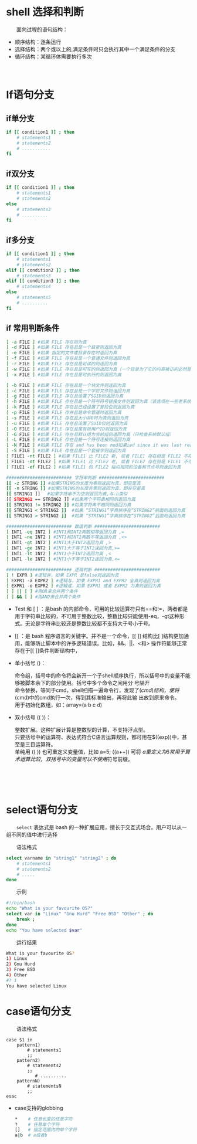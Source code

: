 # shell 选择和判断

　　面向过程的语句结构：

* 顺序结构：逐条运行
* 选择结构：两个或以上的,满足条件时只会执行其中一个满足条件的分支
* 循环结构：某循环体需要执行多次

　　‍

# If语句分支

## if单分支

```bash
if [[ condition1 ]] ; then
    # statements1
    # statements2
    # ...........
fi
```

## if双分支

```bash
if [[ condition1 ]] ; then
    # statements1
    # statements2
else 
    # statements3
	# ..........
fi
```

## if多分支

```bash
if [[ condition1 ]] ; then
    # statements1
    # statements2
elif [[ condition2 ]] ; then
    # statements3
elif [[ condition3 ]] ; then
    # statements4
else 
    # statements5
	# ..........
fi
```

## if 常用判断条件

```bash
[ -a FILE ] #如果 FILE 存在则为真
[ -d FILE ] #如果 FILE 存在且是一个目录则返回为真
[ -e FILE ] #如果 指定的文件或目录存在时返回为真
[ -f FILE ] #如果 FILE 存在且是一个普通文件则返回为真
[ -r FILE ] #如果 FILE 存在且是可读的则返回为真
[ -w FILE ] #如果 FILE 存在且是可写的则返回为真（一个目录为了它的内容被访问必然是可执行的）
[ -x FILE ] #如果 FILE 存在且是可执行的则返回为真

[ -b FILE ] #如果 FILE 存在且是一个块文件则返回为真
[ -c FILE ] #如果 FILE 存在且是一个字符文件则返回为真
[ -g FILE ] #如果 FILE 存在且设置了SGID则返回为真
[ -h FILE ] #如果 FILE 存在且是一个符号符号链接文件则返回为真（该选项在一些老系统上无效）
[ -k FILE ] #如果 FILE 存在且已经设置了冒险位则返回为真
[ -p FILE ] #如果 FILE 存并且是命令管道时返回为真
[ -s FILE ] #如果 FILE 存在且大小非0时为真则返回为真
[ -u FILE ] #如果 FILE 存在且设置了SUID位时返回为真
[ -O FILE ] #如果 FILE 存在且属有效用户ID则返回为真
[ -G FILE ] #如果 FILE 存在且默认组为当前组则返回为真（只检查系统默认组）
[ -L FILE ] #如果 FILE 存在且是一个符号连接则返回为真
[ -N FILE ] #如果 FILE 存在 and has been mod如果ied since it was last read则返回为真
[ -S FILE ] #如果 FILE 存在且是一个套接字则返回为真
[ FILE1 -nt FILE2 ] #如果 FILE1 比 FILE2 新, 或者 FILE1 存在但是 FILE2 不存在则返回为真
[ FILE1 -ot FILE2 ] #如果 FILE1 比 FILE2 老, 或者 FILE2 存在但是 FILE1 不存在则返回为真
[ FILE1 -ef FILE2 ] #如果 FILE1 和 FILE2 指向相同的设备和节点号则返回为真

######################### 字符串判断 #########################
[[ -z STRING ]] #如果STRING的长度为零则返回为真，即空是真
[[ -n STRING ]] #如果STRING的长度非零则返回为真，即非空是真
[[ STRING1 ]]　 #如果字符串不为空则返回为真,与-n类似
[[ STRING1 == STRING2 ]] #如果两个字符串相同则返回为真
[[ STRING1 != STRING2 ]] #如果字符串不相同则返回为真
[[ STRING1 < STRING2 ]]  #如果 “STRING1”字典排序在“STRING2”前面则返回为真
[[ STRING1 > STRING2 ]]  #如果 “STRING1”字典排序在“STRING2”后面则返回为真

######################### 数值判断 #########################
[ INT1 -eq INT2 ] #INT1和INT2两数相等返回为真 ,=
[ INT1 -ne INT2 ] #INT1和INT2两数不等返回为真 ,<>
[ INT1 -gt INT2 ] #INT1大于INT2返回为真 ,>
[ INT1 -ge INT2 ] #INT1大于等于INT2返回为真,>=
[ INT1 -lt INT2 ] #INT1小于INT2返回为真 ,<
[ INT1 -le INT2 ] #INT1小于等于INT2返回为真,<=

######################### 逻辑判断 #########################
[ ! EXPR ] #逻辑非，如果 EXPR 是false则返回为真
[ EXPR1 -a EXPR2 ] #逻辑与，如果 EXPR1 and EXPR2 全真则返回为真
[ EXPR1 -o EXPR2 ] #逻辑或，如果 EXPR1 或者 EXPR2 为真则返回为真
[ ] || [ ] #用OR来合并两个条件
[ ] && [ ] #用AND来合并两个条件

```

* Test 和 [ ] ：是bash 的内部命令，可用的比较运算符只有==和!=，两者都是用于字符串比较的，不可用于整数比较，整数比较只能使用-eq，-gt这种形式。无论是字符串比较还是整数比较都不支持大于号小于号。

* [[ ：是 bash 程序语言的关键字。并不是一个命令，[[ ]] 结构比[ ]结构更加通用，能够防止脚本中的许多逻辑错误。比如，&&、||、<和> 操作符能够正常存在于[[ ]]条件判断结构中，

* 单小括号 ()：

  命令组，括号中的命令将会新开一个子shell顺序执行，所以括号中的变量不能够被脚本余下的部分使用。括号中多个命令之间用分    号隔开  
  命令替换，等同于cmd，shell扫描一遍命令行，发现了$(cmd)结构，便将$(cmd)中的cmd执行一次，得到其标准输出，再将此输  出放到原来命令。  
  用于初始化数组，如：array=(a b c d)

* 双小括号 (( ))：

  整数扩展。这种扩展计算是整数型的计算，不支持浮点型。  
  只要括号中的运算符、表达式符合C语言运算规则，都可用在$((exp))中，甚至是三目运算符。  
  单纯用 (( )) 也可重定义变量值，比如 a=5; ((a++)) 可将 $a 重定义为6  
  常用于算术运算比较，双括号中的变量可以不使用$符号前缀。

　　‍

　　‍

# select语句分支

　　​`select`​ 表达式是 bash 的一种扩展应用，擅长于交互式场合。用户可以从一组不同的值中进行选择

　　语法格式

```bash
select varname in "string1" "string2" ; do
    # statements1
    # statements2
    # .....
done
```

　　示例

```bash
#!/bin/bash
echo "What is your favourite OS?"
select var in "Linux" "Gnu Hurd" "Free BSD" "Other" ; do
	break ;
done
echo "You have selected $var"
```

　　运行结果

```bash
What is your favourite OS?
1) Linux
2) Gnu Hurd
3) Free BSD
4) Other
#? 1
You have selected Linux
```

# case语句分支

　　语法格式

```
case $1 in
    pattern1)
        # statements1
        ;;
    pattern2)
        # statements2
        ;;
    	   # ..........
    patternN)
        # statementsN
        ;;
esac
```

* case支持的globbing

  ```bash
  *    # 任意长度的任意字符	
  ?    # 任意单个字符
  []   # 指定范围内的单个字符
  a|b  # a或者b
  ```
